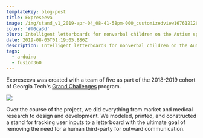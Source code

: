 ```yaml
---
templateKey: blog-post
title: Expreseeva
image: /img/stand_v1_2019-apr-04_08-41-58pm-000_customizedview16761212674_png.png
color: '#f0ca3d'
blurb: Intelligent letterboards for nonverbal children on the Autism spectrum
date: 2019-08-05T01:19:05.886Z
description: Intelligent letterboards for nonverbal children on the Autism spectrum.
tags:
  - arduino
  - fusion360
---
```

Expreseeva was created with a team of five as part of the 2018-2019 cohort of Georgia Tech's [Grand Challenges](http://grandchallenges.gatech.edu/) program.

![](/img/screen-shot-2019-08-04-at-6.24.13-pm.jpg)

Over the course of the project, we did everything from market and medical research to design and development. We modeled, printed, and constructed a stand for tracking user inputs to a letterboard with the ultimate goal of removing the need for a human third-party for outward communication.
